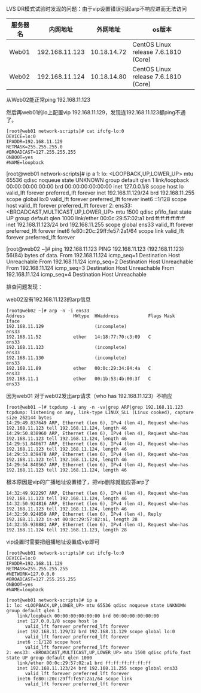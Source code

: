 LVS DR模式试验时发现的问题：由于vip设置错误引起arp不响应进而无法访问

| 服务器名 | 内网地址       | 外网地址    | os版本                               |
| -------- | -------------- | ----------- | ------------------------------------ |
| Web01    | 192.168.11.123 | 10.18.14.72 | CentOS Linux release 7.6.1810 (Core) |
| Web02    | 192.168.11.124 | 10.18.14.80 | CentOS Linux release 7.6.1810 (Core) |

从Web02能正常ping 192.168.11.123

然后再web01的lo上配置vip 192.168.11.129，发现连192.168.11.123都ping不通了。

```
[root@web01 network-scripts]# cat ifcfg-lo:0
DEVICE=lo:0
IPADDR=192.168.11.129
NETMASK=255.255.255.0
#BROADCAST=127.255.255.255
ONBOOT=yes
#NAME=loopback
```

[root@web01 network-scripts]# ip a
1: lo: <LOOPBACK,UP,LOWER_UP> mtu 65536 qdisc noqueue state UNKNOWN group default qlen 1
    link/loopback 00:00:00:00:00:00 brd 00:00:00:00:00:00
    inet 127.0.0.1/8 scope host lo
       valid_lft forever preferred_lft forever
    inet 192.168.11.129/24 brd 192.168.11.255 scope global lo:0
       valid_lft forever preferred_lft forever
    inet6 ::1/128 scope host 
       valid_lft forever preferred_lft forever
2: ens33: <BROADCAST,MULTICAST,UP,LOWER_UP> mtu 1500 qdisc pfifo_fast state UP group default qlen 1000
    link/ether 00:0c:29:57:02:a1 brd ff:ff:ff:ff:ff:ff
    inet 192.168.11.123/24 brd 192.168.11.255 scope global ens33
       valid_lft forever preferred_lft forever
    inet6 fe80::20c:29ff:fe57:2a1/64 scope link 
       valid_lft forever preferred_lft forever

[root@web02 ~]# ping 192.168.11.123
PING 192.168.11.123 (192.168.11.123) 56(84) bytes of data.
From 192.168.11.124 icmp_seq=1 Destination Host Unreachable
From 192.168.11.124 icmp_seq=2 Destination Host Unreachable
From 192.168.11.124 icmp_seq=3 Destination Host Unreachable
From 192.168.11.124 icmp_seq=4 Destination Host Unreachable



排查问题发现：

web02没有192.168.11.123的arp信息

```
[root@web02 ~]# arp -n -i ens33
Address                  HWtype  HWaddress           Flags Mask            Iface
192.168.11.129                   (incomplete)                              ens33
192.168.11.52            ether   14:18:77:70:c3:09   C                     ens33
192.168.11.123                   (incomplete)                              ens33
192.168.11.130                   (incomplete)                              ens33
192.168.11.89            ether   00:0c:29:34:84:4a   C                     ens33
192.168.11.1             ether   00:1b:53:4b:00:3f   C                     ens33
```

因为web01 对于web02发出arp请求（who has 192.168.11.123）不响应

```
[root@web01 ~]# tcpdump -i any -n -vv|grep ARP|grep 192.168.11.123
tcpdump: listening on any, link-type LINUX_SLL (Linux cooked), capture size 262144 bytes
14:29:49.837649 ARP, Ethernet (len 6), IPv4 (len 4), Request who-has 192.168.11.123 tell 192.168.11.124, length 46
14:29:50.838960 ARP, Ethernet (len 6), IPv4 (len 4), Request who-has 192.168.11.123 tell 192.168.11.124, length 46
14:29:51.840677 ARP, Ethernet (len 6), IPv4 (len 4), Request who-has 192.168.11.123 tell 192.168.11.124, length 46
14:29:53.839478 ARP, Ethernet (len 6), IPv4 (len 4), Request who-has 192.168.11.123 tell 192.168.11.124, length 46
14:29:54.840567 ARP, Ethernet (len 6), IPv4 (len 4), Request who-has 192.168.11.123 tell 192.168.11.124, length 46
```

根本原因是vip的广播地址设置错了，把vip删除就能应答arp了

```
14:32:49.922297 ARP, Ethernet (len 6), IPv4 (len 4), Request who-has 192.168.11.123 tell 192.168.11.124, length 46
14:32:50.924816 ARP, Ethernet (len 6), IPv4 (len 4), Request who-has 192.168.11.123 tell 192.168.11.124, length 46
14:32:50.924859 ARP, Ethernet (len 6), IPv4 (len 4), Reply 192.168.11.123 is-at 00:0c:29:57:02:a1, length 28
14:32:55.930881 ARP, Ethernet (len 6), IPv4 (len 4), Request who-has 192.168.11.124 tell 192.168.11.123, length 28
```



vip设置时需要把组播地址设置成vip即可

```
[root@web01 network-scripts]# cat ifcfg-lo:0
DEVICE=lo:0
IPADDR=192.168.11.129
NETMASK=255.255.255.255
#NETWORK=127.0.0.0
#BROADCAST=127.255.255.255
ONBOOT=yes
#NAME=loopback

[root@web01 network-scripts]# ip a
1: lo: <LOOPBACK,UP,LOWER_UP> mtu 65536 qdisc noqueue state UNKNOWN group default qlen 1
    link/loopback 00:00:00:00:00:00 brd 00:00:00:00:00:00
    inet 127.0.0.1/8 scope host lo
       valid_lft forever preferred_lft forever
    inet 192.168.11.129/32 brd 192.168.11.129 scope global lo:0
       valid_lft forever preferred_lft forever
    inet6 ::1/128 scope host 
       valid_lft forever preferred_lft forever
2: ens33: <BROADCAST,MULTICAST,UP,LOWER_UP> mtu 1500 qdisc pfifo_fast state UP group default qlen 1000
    link/ether 00:0c:29:57:02:a1 brd ff:ff:ff:ff:ff:ff
    inet 192.168.11.123/24 brd 192.168.11.255 scope global ens33
       valid_lft forever preferred_lft forever
    inet6 fe80::20c:29ff:fe57:2a1/64 scope link 
       valid_lft forever preferred_lft forever


```

